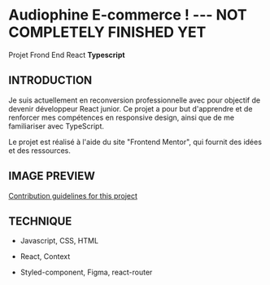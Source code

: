 # Audiophine E-commerce ! --- NOT COMPLETELY FINISHED YET

Projet Frond End React **Typescript**

## INTRODUCTION

Je suis actuellement en reconversion professionnelle avec pour objectif de devenir développeur React junior.
Ce projet a pour but d'apprendre et de renforcer mes compétences en responsive design, ainsi que de me familiariser avec TypeScript.

Le projet est réalisé à l'aide du site "Frontend Mentor", qui fournit des idées et des ressources.

## IMAGE PREVIEW

[Contribution guidelines for this project](./public/images/preview-project)

## TECHNIQUE

- Javascript, CSS, HTML 

- React, Context

- Styled-component, Figma, react-router
